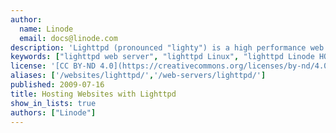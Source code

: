 ```yaml
---
author:
  name: Linode
  email: docs@linode.com
description: 'Lighttpd (pronounced "lighty") is a high performance web server package, designed to power the delivery of web content to small and large sites alike. With enhanced support for implementing scalable FastCGI web applications, this web server has enjoyed increasing popularity with organizations focused on delivering dynamic content with less overhead than traditionally deployed solutions like Apache.'
keywords: ["lighttpd web server", "lighttpd Linux", "lighttpd Linode HOWTO"]
license: '[CC BY-ND 4.0](https://creativecommons.org/licenses/by-nd/4.0)'
aliases: ['/websites/lighttpd/','/web-servers/lighttpd/']
published: 2009-07-16
title: Hosting Websites with Lighttpd
show_in_lists: true
authors: ["Linode"]
---
```


